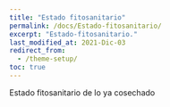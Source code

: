 ```yaml
---
title: "Estado fitosanitario"
permalink: /docs/Estado-fitosanitario/
excerpt: "Estado-fitosanitario."
last_modified_at: 2021-Dic-03
redirect_from:
  - /theme-setup/
toc: true
---
```



Estado fitosanitario de lo ya cosechado
